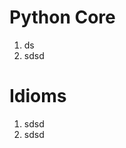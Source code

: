 <!--
.. title: Lake of links
.. slug: links-lake
.. date: 2022-04-17 16:16:05 UTC+03:00
.. description: 
.. type: text
-->

# Python Core
1. ds
2. sdsd

# Idioms
1. sdsd
2. sdsd

